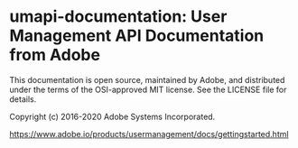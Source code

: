 # umapi-documentation: User Management API Documentation from Adobe

This documentation is open source, maintained by Adobe, and distributed under the terms
of the OSI-approved MIT license.  See the LICENSE file for details.

Copyright (c) 2016-2020 Adobe Systems Incorporated.

https://www.adobe.io/products/usermanagement/docs/gettingstarted.html


